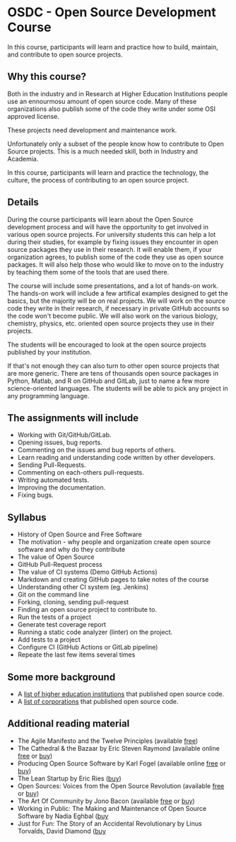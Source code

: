 # OSDC - Open Source Development Course

In this course, participants will learn and practice how to build, maintain, and contribute to open source projects.

## Why this course?

Both in the industry and in Research at Higher Education Institutions people use an ennourmosu amount of open source code.
Many of these organizations also publish some of the code they write under some OSI approved license.

These projects need development and maintenance work.

Unfortunately only a subset of the people know how to contribute to Open Source projects. This is a much needed skill, both in Industry and Academia.

In this course, participants will learn and practice the technology, the culture, the process of contributing to an open source project.

## Details

During the course participants will learn about the Open Source development process and will have the opportunity to get involved in various open source projects.
For university students this can help a lot during their studies, for example by fixing issues they encounter in open source packages they use in their research.
It will enable them, if your organization agrees, to publish some of the code they use as open source packages.
It will also help those who would like to move on to the industry by teaching them some of the tools that are used there.

The course will include some presentations, and a lot of hands-on work.
The hands-on work will include a few artifical examples designed to get the basics, but the majority will be on real projects.
We will work on the source code they write in their research, if necessary in private GitHub accounts so the code won't become public.
We will also work on the various biology, chemistry, physics, etc. oriented open source projects they use in their projects.

The students will be encouraged to look at the open source projects published by your institution.

If that's not enough they can also turn to other open source projects that are more generic.
There are tens of thousands open source packages in Python, Matlab, and R on GitHub and GitLab, just to name a few more science-oriented languages.
The students will be able to pick any project in any programming language.

## The assignments will include

* Working with Git/GitHub/GitLab.
* Opening issues, bug reports.
* Commenting on the issues amd bug reports of others.
* Learn reading and understanding code written by other developers.
* Sending Pull-Requests.
* Commenting on each-others pull-requests.
* Writing automated tests.
* Improving the documentation.
* Fixing bugs.

## Syllabus

* History of Open Source and Free Software
* The motivation - why people and organization create open source software and why do they contribute
* The value of Open Source
* GitHub Pull-Request process
* The value of CI systems (Demo GitHub Actions)
* Markdown and creating GitHub pages to take notes of the course
* Understanding other CI system (eg. Jenkins)
* Git on the command line
* Forking,  cloning, sending pull-request
* Finding an open source project to contribute to.
* Run the tests of a project
* Generate test coverage report
* Running a static code analyzer (linter) on the project.
* Add tests to a project
* Configure CI (GitHub Actions or GitLab pipeline)
* Repeate the last few items several times



## Some more background

* A [list of higher education institutions]() that published open source code.
* A [list of corporations]() that published open source code.

## Additional reading material

* The Agile Manifesto and the Twelve Principles (available [free](https://agilemanifesto.org/))
* The Cathedral & the Bazaar by Eric Steven Raymond (available online [free](http://www.catb.org/~esr/writings/cathedral-bazaar/cathedral-bazaar/) or [buy](https://www.amazon.com/Cathedral-Bazaar-Musings-Accidental-Revolutionary/dp/0596001088))
* Producing Open Source Software by Karl Fogel (available online [free](https://producingoss.com/) or [buy](https://www.oreilly.com/library/view/producing-open-source/0596007590/))
* The Lean Startup  by Eric Ries ([buy](https://theleanstartup.com/book))
* Open Sources: Voices from the Open Source Revolution (available [free](https://www.oreilly.com/openbook/opensources/book/) or [buy](https://www.amazon.com/Open-Sources-Voices-Source-Revolution-ebook/dp/B0028N4WKG))
* The Art Of Community by Jono Bacon (available [free](https://www.jonobacon.com/books/artofcommunity/) or [buy](https://www.jonobacon.com/books/artofcommunity/))
* Working in Public: The Making and Maintenance of Open Source Software by Nadia Eghbal ([buy](https://www.amazon.com/dp/0578675862/)
* Just for Fun: The Story of an Accidental Revolutionary by Linus Torvalds, David Diamond ([buy](https://www.amazon.com/gp/product/0066620724)

